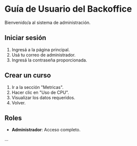 # Guía de Usuario del Backoffice

Bienvenido/a al sistema de administración.

## Iniciar sesión
1. Ingresá a la página principal.
2. Usá tu correo de administrador.
3. Ingresá la contraseña proporcionada.

## Crear un curso
1. Ir a la sección "Metricas".
2. Hacer clic en "Uso de CPU".
3. Visualizar los datos requeridos.
4. Volver.

## Roles
- **Administrador**: Acceso completo.

...

